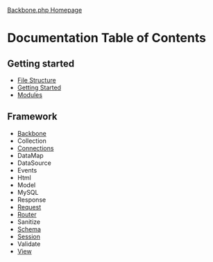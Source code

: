 [Backbone.php Homepage](https://github.com/jamesatracy/Backbone.php)

# Documentation Table of Contents

## Getting started

* [File Structure](file_structure.md)
* [Getting Started](getting_started.md)
* [Modules](modules.md)

## Framework

* [Backbone](backbone_class.md)
* Collection
* [Connections](connections_class.md)
* DataMap
* DataSource
* Events
* Html
* Model
* MySQL
* Response
* [Request](request_class.md)
* [Router](router_class.md)
* Sanitize
* [Schema](schema_class.md)
* [Session](session_class.md)
* Validate
* [View](view_class.md)